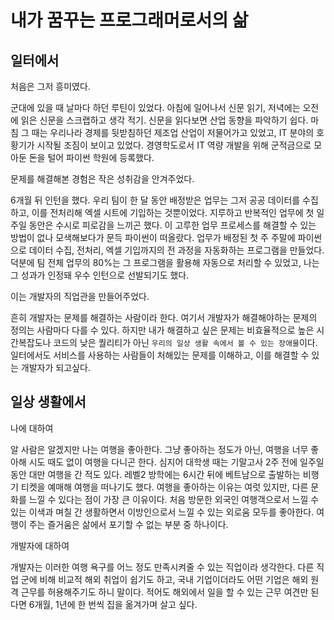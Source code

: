 # 내가 꿈꾸는 프로그래머로서의 삶

## 일터에서
처음은 그저 흥미였다.

군대에 있을 때 날마다 하던 루틴이 있었다. 아침에 일어나서 신문 읽기, 저녁에는 오전에 읽은 신문을 스크랩하고 생각 적기. 신문을 읽다보면 산업 동향을 파악하기 쉽다. 마침 그 때는 우리나라 경제를 뒷받침하던 제조업 산업이 저물어가고 있었고, IT 분야의 호황기가 시작될 조짐이 보이고 있었다. 경영학도로서 IT 역량 개발을 위해 군적금으로 모아둔 돈을 털어 파이썬 학원에 등록했다.

문제를 해결해본 경험은 작은 성취감을 안겨주었다.

6개월 뒤 인턴을 했다. 우리 팀이 한 달 동안 배정받은 업무는 그저 공공 데이터를 수집하고, 이를 전처리해 엑셀 시트에 기입하는 것뿐이었다. 지루하고 반복적인 업무에 첫 일주일 동안은 수시로 피로감을 느끼곤 했다. 이 고루한 업무 프로세스를 해결할 수 있는 방법이 없나 모색해보다가 문득 파이썬이 떠올랐다. 업무가 배정된 첫 주 주말에 파이썬으로 데이터 수집, 전처리, 엑셀 기입까지의 전 과정을 자동화하는 프로그램을 만들었다. 덕분에 팀 전체 업무의 80%는 그 프로그램을 활용해 자동으로 처리할 수 있었고, 나는 그 성과가 인정돼 우수 인턴으로 선발되기도 했다.

이는 개발자의 직업관을 만들어주었다.

흔히 개발자는 문제를 해결하는 사람이라 한다. 여기서 개발자가 해결해야하는 문제의 정의는 사람마다 다를 수 있다. 하지만 내가 해결하고 싶은 문제는 비효율적으로 높은 시간복잡도나 코드의 낮은 퀄리티가 아닌 `우리의 일상 생활 속에서 볼 수 있는 장애물`이다. 일터에서도 서비스를 사용하는 사람들이 처해있는 문제를 이해하고, 이를 해결할 수 있는 개발자가 되고싶다.

## 일상 생활에서
나에 대하여

알 사람은 알겠지만 나는 여행을 좋아한다. 그냥 좋아하는 정도가 아닌, 여행을 너무 좋아해 시도 때도 없이 여행을 다니곤 한다. 심지어 대학생 때는 기말고사 2주 전에 일주일동안 대만 여행을 간 적도 있다. 레벨2 방학에는 6시간 뒤에 베트남으로 출발하는 비행기 티켓을 예매해 여행을 떠나기도 했다. 여행을 좋아하는 이유는 여럿 있지만, 다른 문화를 느낄 수 있다는 점이 가장 큰 이유이다. 처음 방문한 외국인 여행객으로서 느낄 수 있는 이색과 며칠 간 생활하면서 이방인으로서 느낄 수 있는 외로움 모두를 좋아한다. 여행이 주는 즐거움은 삶에서 포기할 수 없는 부분 중 하나이다.

개발자에 대하여

개발자는 이러한 여행 욕구를 어느 정도 만족시켜줄 수 있는 직업이라 생각한다. 다른 직업 군에 비해 비교적 해외 취업이 쉽기도 하고, 국내 기업이더라도 어떤 기업은 해외 원격 근무를 허용해주기도 하니 말이다. 적어도 해외에서 일을 할 수 있는 근무 여견만 된다면 6개월, 1년에 한 번씩 집을 옮겨가며 살고 싶다. 
